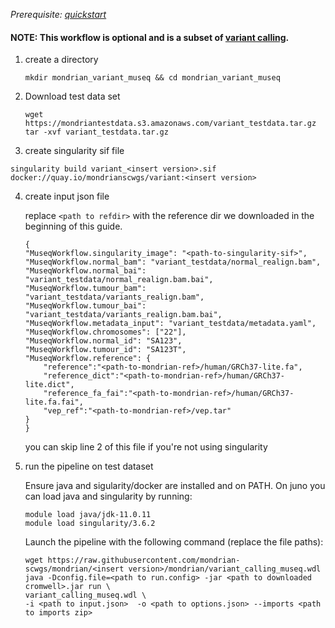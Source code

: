 *Prerequisite: [quickstart](README.md)*

#### NOTE: This workflow is optional and is a subset of [variant calling](quickstart/variant_calling.md).


1. create a directory 
    ```
    mkdir mondrian_variant_museq && cd mondrian_variant_museq
    ```
2. Download test data set

    ```
    wget https://mondriantestdata.s3.amazonaws.com/variant_testdata.tar.gz
    tar -xvf variant_testdata.tar.gz
    ```

3. create singularity sif file
```
singularity build variant_<insert version>.sif docker://quay.io/mondrianscwgs/variant:<insert version>
```

4. create input json file

    replace `<path to refdir>` with the reference dir we downloaded in the beginning of this guide.
    
    ```
    {
    "MuseqWorkflow.singularity_image": "<path-to-singularity-sif>",
    "MuseqWorkflow.normal_bam": "variant_testdata/normal_realign.bam",
    "MuseqWorkflow.normal_bai": "variant_testdata/normal_realign.bam.bai",
    "MuseqWorkflow.tumour_bam": "variant_testdata/variants_realign.bam",
    "MuseqWorkflow.tumour_bai": "variant_testdata/variants_realign.bam.bai",
    "MuseqWorkflow.metadata_input": "variant_testdata/metadata.yaml",
    "MuseqWorkflow.chromosomes": ["22"],
    "MuseqWorkflow.normal_id": "SA123",
    "MuseqWorkflow.tumour_id": "SA123T",
    "MuseqWorkflow.reference": {
        "reference":"<path-to-mondrian-ref>/human/GRCh37-lite.fa",
        "reference_dict":"<path-to-mondrian-ref>/human/GRCh37-lite.dict",
        "reference_fa_fai":"<path-to-mondrian-ref>/human/GRCh37-lite.fa.fai",
        "vep_ref":"<path-to-mondrian-ref>/vep.tar"
    }
    }
    ```
    you can skip line 2 of this file if you're not using singularity 

5. run the pipeline on test dataset

    Ensure java and sigularity/docker are installed and on PATH. On juno you can load  java and singularity by running:
    
    ```
    module load java/jdk-11.0.11
    module load singularity/3.6.2
    ```
    
    Launch the pipeline with the following command (replace the file paths):
    
    ```
    wget https://raw.githubusercontent.com/mondrian-scwgs/mondrian/<insert version>/mondrian/variant_calling_museq.wdl
    java -Dconfig.file=<path to run.config> -jar <path to downloaded cromwell>.jar run \
    variant_calling_museq.wdl \
    -i <path to input.json>  -o <path to options.json> --imports <path to imports zip>
    ```
